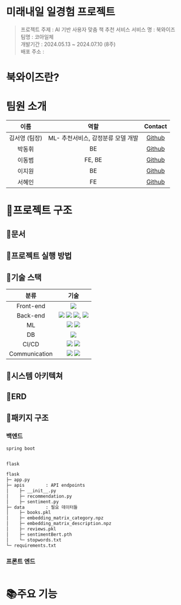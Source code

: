 # 미래내일 일경험 프로젝트

> 프로젝트 주제 : AI 기반 사용자 맞춤 책 추천 서비스
> 서비스 명 : 북와이즈  
> 팀명 : 코아일체  
> 개발기간 : 2024.05.13 ~ 2024.07.10 (8주)  
> 배포 주소 : 

# 북와이즈란?


# 팀원 소개

|     이름      |            역할             |                  Contact                  |
| :-----------: | :-------------------------: | :---------------------------------------: |
| 김서영 (팀장) |      ML- 추천서비스, 감정분류 모델 개발       |  [Github]()   |
|    박동휘     | BE |  [Github]()  |
|    이동범     |    FE, BE     |  [Github]()  |
|    이지원     |    BE     |  [Github]()  |
|    서혜인     |          FE           | [Github]() |

# 📁프로젝트 구조

## 📃문서
<!---
📃[컨벤션 및 Git 브랜치 전략](https://www.notion.so/3c2d5bfe31a548628bdb70238f0e2b68)  
📃[회의록](https://www.notion.so/SSAFY-MEETING-fb956dfd180e49a185007fc27b67d1c5)  
📃[추천 알고리즘](https://www.notion.so/ac2bbe43b3824bceac81f3b50a5e7eda)
--->

## 📁프로젝트 실행 방법



## 📁기술 스택

|     분류      |                                                                                                                                        기술                                                                                                                                         |
| :-----------: | :---------------------------------------------------------------------------------------------------------------------------------------------------------------------------------------------------------------------------------------------------------------------------------: |
|   Front-end   |                                                                                                      <img src="https://img.shields.io/badge/Vue.js-2.6.12-green?logo=vue.js">                                                                                                       |
|   Back-end    | <img src="https://img.shields.io/badge/Java-1.8-blue?logo=java"> <img src="https://img.shields.io/badge/Python-3.7-blue?logo=python"> <img src="https://img.shields.io/badge/Spring-2.4.3-green?logo=spring">, <img src="https://img.shields.io/badge/Flask-1.1.2-blue?logo=flask"> |
|      ML       |                                                                    <img src="https://img.shields.io/badge/Pytorch-1.8.1-red?logo=pytorch"> <img src="https://img.shields.io/badge/Python-3.7-blue?logo=python">                                                                     |
|      DB       |                                                                                                         <img src="https://img.shields.io/badge/MySQL-v8.0-blue?logo=mysql">                                                                                                         |
|     CI/CD     |                                                                      <img src="https://img.shields.io/badge/Docker-blue?logo=docker"> <img src="https://img.shields.io/badge/Jenkins-lightgrey?logo=jenkins">                                                                       |
| Communication |                                                                  <img src="https://img.shields.io/badge/Mattermost-blue?logo=mattermost"> <img src="https://img.shields.io/badge/Discord-lightgrey?logo=discord">                                                                   |

## 📁시스템 아키텍쳐
<!---
![시스템구조](Document/system_architecture/system_arch.png)  
![배포과정](Document/system_architecture/배포프로세스.png)
--->

## 📁ERD
<!---
![ERD](Document/DB/ERD_message_v2.1.png)
--->
## 📁패키지 구조

### 백엔드

`spring boot`

```bash

```

`flask`

```bash
flask
├─ app.py
├─ apis        : API endpoints
│    ├─ __init__.py
│    ├─ recommendation.py
│    ├─ sentiment.py
├─ data        : 필요 데이터들
│    ├─ books.pkl
│    ├─ embedding_matrix_category.npz
│    ├─ embedding_matrix_description.npz
│    ├─ reviews.pkl
│    ├─ sentimentBert.pth
│    └─ stopwords.txt
└─ requirements.txt
```

### 프론트 엔드

```bash


```

# 📚주요 기능
<!---
## 메인 페이지(읽은 책, 선호 장르, 위시리스트 기반 추천)

### 👩유저 A (문학, 예술, 여행 관련 도서 선호)

![추천_A](Document/images/recommend_user_a.gif)

### 🧑유저 B (프로그래밍 관련 도서 선호)

![추천_B](Document/images/recommend_user_b.gif)

## 책 상세 페이지

### 키워드 분석

![상세1](Document/images/book_detail_1.gif)

### 감정 분석 + 토픽 분석

![상세2](Document/images/book_detail.gif)

### 책 비교

![상세3](Document/images/book_detail_3.gif)

## 문장 수집

![문장수집](Document/images/book_read.gif)

## 책 검색

![검색](Document/images/book_search.gif)

## 유저 페이지

### 선호 장르 분석

![선호장르](Document/images/user_genre.gif)

--->
